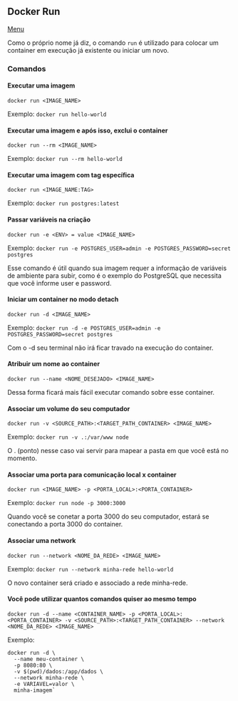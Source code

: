 ## Docker Run

[Menu](../README.md)

Como o próprio nome já diz, o comando `run` é utilizado para colocar um container em execução já existente ou iniciar um novo.

### Comandos

#### Executar uma imagem

```
docker run <IMAGE_NAME>
```

Exemplo: `docker run hello-world`

#### Executar uma imagem e após isso, exclui o container

```
docker run --rm <IMAGE_NAME>
```

Exemplo: `docker run --rm hello-world`

#### Executar uma imagem com tag específica

```
docker run <IMAGE_NAME:TAG>
```

Exemplo: `docker run postgres:latest`

#### Passar variáveis na criação

```
docker run -e <ENV> = value <IMAGE_NAME>
```

Exemplo: `docker run -e POSTGRES_USER=admin -e POSTGRES_PASSWORD=secret postgres`

Esse comando é útil quando sua imagem requer a informação de variáveis de ambiente para subir, como é o exemplo do PostgreSQL que necessita que você informe user e password.

#### Iniciar um container no modo detach


```
docker run -d <IMAGE_NAME>
```

Exemplo: `docker run -d -e POSTGRES_USER=admin -e POSTGRES_PASSWORD=secret postgres`

Com o -d seu terminal não irá ficar travado na execução do container.

#### Atribuir um nome ao container

```
docker run --name <NOME_DESEJADO> <IMAGE_NAME>
```

Dessa forma ficará mais fácil executar comando sobre esse container.

#### Associar um volume do seu computador

```
docker run -v <SOURCE_PATH>:<TARGET_PATH_CONTAINER> <IMAGE_NAME>
```

Exemplo: `docker run -v .:/var/www node`

O . (ponto) nesse caso vai servir para mapear a pasta em que você está no momento.

#### Associar uma porta para comunicação local x container

```
docker run <IMAGE_NAME> -p <PORTA_LOCAL>:<PORTA_CONTAINER>
```

Exemplo: `docker run node -p 3000:3000`

Quando você se conetar a porta 3000 do seu computador, estará se conectando a porta 3000 do container.

#### Associar uma network

```
docker run --network <NOME_DA_REDE> <IMAGE_NAME>
```

Exemplo: `docker run --network minha-rede hello-world`

O novo container será criado e associado a rede minha-rede.

#### Você pode utilizar quantos comandos quiser ao mesmo tempo

```
docker run -d --name <CONTAINER_NAME> -p <PORTA_LOCAL>:<PORTA_CONTAINER> -v <SOURCE_PATH>:<TARGET_PATH_CONTAINER> --network <NOME_DA_REDE> <IMAGE_NAME>
```

Exemplo: 
```
docker run -d \
  --name meu-container \
  -p 8080:80 \
  -v $(pwd)/dados:/app/dados \
  --network minha-rede \
  -e VARIAVEL=valor \
  minha-imagem`
```